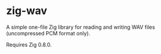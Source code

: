 # zig-wav

A simple one-file Zig library for reading and writing WAV files (uncompressed
PCM format only).

Requires Zig 0.8.0.
